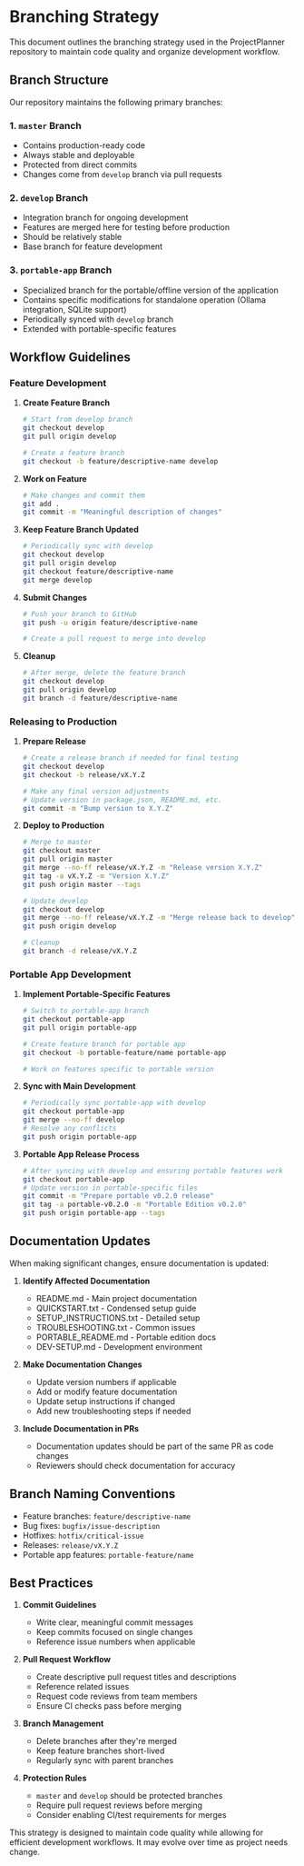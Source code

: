 # Branching Strategy

This document outlines the branching strategy used in the ProjectPlanner repository to maintain code quality and organize development workflow.

## Branch Structure

Our repository maintains the following primary branches:

### 1. `master` Branch
- Contains production-ready code
- Always stable and deployable
- Protected from direct commits
- Changes come from `develop` branch via pull requests

### 2. `develop` Branch
- Integration branch for ongoing development
- Features are merged here for testing before production
- Should be relatively stable
- Base branch for feature development

### 3. `portable-app` Branch
- Specialized branch for the portable/offline version of the application
- Contains specific modifications for standalone operation (Ollama integration, SQLite support)
- Periodically synced with `develop` branch
- Extended with portable-specific features

## Workflow Guidelines

### Feature Development

1. **Create Feature Branch**
   ```bash
   # Start from develop branch
   git checkout develop
   git pull origin develop
   
   # Create a feature branch
   git checkout -b feature/descriptive-name develop
   ```

2. **Work on Feature**
   ```bash
   # Make changes and commit them
   git add .
   git commit -m "Meaningful description of changes"
   ```

3. **Keep Feature Branch Updated**
   ```bash
   # Periodically sync with develop
   git checkout develop
   git pull origin develop
   git checkout feature/descriptive-name
   git merge develop
   ```

4. **Submit Changes**
   ```bash
   # Push your branch to GitHub
   git push -u origin feature/descriptive-name
   
   # Create a pull request to merge into develop
   ```

5. **Cleanup**
   ```bash
   # After merge, delete the feature branch
   git checkout develop
   git pull origin develop
   git branch -d feature/descriptive-name
   ```

### Releasing to Production

1. **Prepare Release**
   ```bash
   # Create a release branch if needed for final testing
   git checkout develop
   git checkout -b release/vX.Y.Z
   
   # Make any final version adjustments
   # Update version in package.json, README.md, etc.
   git commit -m "Bump version to X.Y.Z"
   ```

2. **Deploy to Production**
   ```bash
   # Merge to master
   git checkout master
   git pull origin master
   git merge --no-ff release/vX.Y.Z -m "Release version X.Y.Z"
   git tag -a vX.Y.Z -m "Version X.Y.Z"
   git push origin master --tags
   
   # Update develop
   git checkout develop
   git merge --no-ff release/vX.Y.Z -m "Merge release back to develop"
   git push origin develop
   
   # Cleanup
   git branch -d release/vX.Y.Z
   ```

### Portable App Development

1. **Implement Portable-Specific Features**
   ```bash
   # Switch to portable-app branch
   git checkout portable-app
   git pull origin portable-app
   
   # Create feature branch for portable app
   git checkout -b portable-feature/name portable-app
   
   # Work on features specific to portable version
   ```

2. **Sync with Main Development**
   ```bash
   # Periodically sync portable-app with develop
   git checkout portable-app
   git merge --no-ff develop
   # Resolve any conflicts
   git push origin portable-app
   ```

3. **Portable App Release Process**
   ```bash
   # After syncing with develop and ensuring portable features work
   git checkout portable-app
   # Update version in portable-specific files
   git commit -m "Prepare portable v0.2.0 release"
   git tag -a portable-v0.2.0 -m "Portable Edition v0.2.0"
   git push origin portable-app --tags
   ```

## Documentation Updates

When making significant changes, ensure documentation is updated:

1. **Identify Affected Documentation**
   - README.md - Main project documentation
   - QUICKSTART.txt - Condensed setup guide
   - SETUP_INSTRUCTIONS.txt - Detailed setup
   - TROUBLESHOOTING.txt - Common issues
   - PORTABLE_README.md - Portable edition docs
   - DEV-SETUP.md - Development environment

2. **Make Documentation Changes**
   - Update version numbers if applicable
   - Add or modify feature documentation
   - Update setup instructions if changed
   - Add new troubleshooting steps if needed

3. **Include Documentation in PRs**
   - Documentation updates should be part of the same PR as code changes
   - Reviewers should check documentation for accuracy

## Branch Naming Conventions

- Feature branches: `feature/descriptive-name`
- Bug fixes: `bugfix/issue-description`
- Hotfixes: `hotfix/critical-issue`
- Releases: `release/vX.Y.Z`
- Portable app features: `portable-feature/name`

## Best Practices

1. **Commit Guidelines**
   - Write clear, meaningful commit messages
   - Keep commits focused on single changes
   - Reference issue numbers when applicable

2. **Pull Request Workflow**
   - Create descriptive pull request titles and descriptions
   - Reference related issues
   - Request code reviews from team members
   - Ensure CI checks pass before merging

3. **Branch Management**
   - Delete branches after they're merged
   - Keep feature branches short-lived
   - Regularly sync with parent branches

4. **Protection Rules**
   - `master` and `develop` should be protected branches
   - Require pull request reviews before merging
   - Consider enabling CI/test requirements for merges

This strategy is designed to maintain code quality while allowing for efficient development workflows. It may evolve over time as project needs change. 
